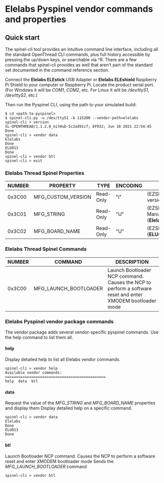 # Elelabs Pyspinel vendor commands and properties


## Quick start

The spinel-cli tool provides an intuitive command line interface, including all the standard OpenThread CLI commands, plus full history accessible by pressing the up/down keys, or searchable via ^R. There are a few commands that spinel-cli provides as well that aren't part of the standard set documented in the command reference section.

Connect the **Elelabs ELEstick** USB Adapter or **Elelabs ELEshield** Raspberry Pi Shield to your computer or Raspberry Pi.
Locate the product serial port. (For Windows it will be *COM1*, *COM2*, etc. For Linux it will be */dev/ttyS1*, */dev/ttyS2*, etc.)

Then run the Pyspinel CLI, using the path to your simulated build:

```
$ cd <path-to-pyspinel>
$ spinel-cli.py -u /dev/ttyS1 -b 115200 --vendor-path=elelabs
spinel-cli > version
SL-OPENTHREAD/1.1.2.0_GitHub-5c2ad91cf; EFR32; Jun 16 2021 22:54:45
Done
spinel-cli > vendor data
Elelabs
Done
ELU013
Done
spinel-cli > vendor btl
spinel-cli > exit
```

### Elelabs Thread Spinel Properties

| NUMBER | PROPERTY           | TYPE      | ENCODING | DESCRIPTION                                        |
| ------ | ------------------ | --------- | -------- | -------------------------------------------------- |
| 0x3C00 | MFG_CUSTOM_VERSION | Read-Only |    "i"   | (EZSP token) Custom version (**1**)                |
| 0x3C01 | MFG_STRING         | Read-Only |    "U"   | (EZSP token) Manufacturing string (**Elelabs**)    |
| 0x3C02 | MFG_BOARD_NAME     | Read-Only |    "U"   | (EZSP token) Board name (**ELU012/ELU013/ELU014**) |

### Elelabs Thread Spinel Commands

| NUMBER | COMMAND               | DESCRIPTION                                                                                         |
| ------ | --------------------- | --------------------------------------------------------------------------------------------------- |
| 0x3C00 | MFG_LAUNCH_BOOTLOADER | Launch Bootloader NCP command. Causes the NCP to perform a software reset and enter XMODEM bootloader mode |


### Elelabs Pyspinel vendor package commands

The vendor package adds several vendor-specific pyspinel commands. Use the help command to list them all.

#### help

Display detailed help to list all Elelabs vendor commands.

```
spinel-cli > vendor help
Available vendor commands:
==============================================
help  data  btl
```

#### data

Request the value of the *MFG_STRING* and *MFG_BOARD_NAME* properties and display them
Display detailed help on a specific command.

```
spinel-cli > vendor data
Elelabs
Done
ELU013
Done
```

#### btl

Launch Bootloader NCP command. Causes the NCP to perform a software reset and enter XMODEM bootloader mode
Sends the *MFG_LAUNCH_BOOTLOADER* command
```
spinel-cli > vendor btl
```
